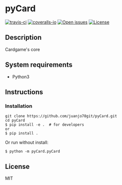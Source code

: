 # pyCard

[![travis-ci][badge-travis]][travis]
[![coveralls-io][badge-coveralls]][coveralls]
[![Open issues][badge-issues]][issues]
[![License][badge-license]][license]

## Description

Cardgame's core

## System requirements

* Python3


## Instructions
### Installation

```shell
git clone https://github.com/juanjo78git/pyCard.git
cd pyCard
$ pip install -e .  # for developers
or
$ pip install .
```

Or run without install:

```shell
$ python -m pyCard.pyCard
```


## License

MIT



[bad-travis]:https://api.travis-ci.org/juanjo78git/pyCard.svg?branch=master
[badge-travis]:https://img.shields.io/travis/juanjo78git/pyCard.svg?style=flat-square
[badge-coveralls]:https://img.shields.io/coveralls/juanjo78git/pyCard.svg?style=flat-square
[badge-issues]:http://img.shields.io/github/issues/juanjo78git/pyCard.svg?style=flat-square
[badge-license]:http://img.shields.io/badge/license-MIT-blue.svg?style=flat-square
[travis]:https://travis-ci.org/juanjo78git/pyCard
[coveralls]:https://coveralls.io/github/juanjo78git/pyCard
[issues]:https://github.com/juanjo78git/pyCard/issues
[license]:LICENSE

